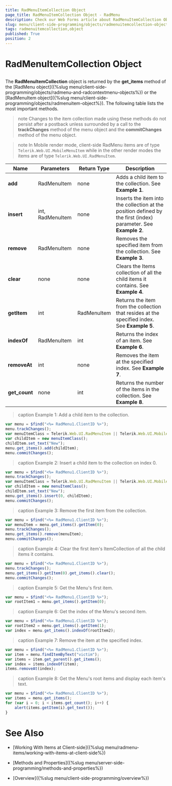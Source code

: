 ```yaml
---
title: RadMenuItemCollection Object
page_title: RadMenuItemCollection Object - RadMenu
description: Check our Web Forms article about RadMenuItemCollection Object.
slug: menu/client-side-programming/objects/radmenuitemcollection-object
tags: radmenuitemcollection,object
published: True
position: 2
---
```


# RadMenuItemCollection Object

## 

The **RadMenuItemCollection** object is returned by the **get_items** method of the [RadMenu object]({%slug menu/client-side-programming/objects/radmenu-and-radcontextmenu-objects%}) or the [RadMenuItem object]({%slug menu/client-side-programming/objects/radmenuitem-object%}). The following table lists the most important methods.

>note Changes to the item collection made using these methods do not persist after a postback unless surrounded by a call to the **trackChanges** method of the menu object and the **commitChanges** method of the menu object.
>

>note In Mobile render mode, client-side RadMenu items are of type `Telerik.Web.UI.MobileMenuItem` while in the other render modes the items are of type `Telerik.Web.UI.RadMenuItem`.
>

| Name | Parameters | Return Type | Description |
| ------ | ------ | ------ | ------ |
| **add** |RadMenuItem|none|Adds a child item to the collection. See **Example 1**. |
| **insert** | int, RadMenuItem | none | Inserts the item into the collection at the position defined by the first (index) parameter. See **Example 2**. |
| **remove** | RadMenuItem | none | Removes the specified item from the collection. See **Example 3**. |
| **clear** | none | none | Clears the Items collection of all the child items it contains. See **Example 4**. |
| **getItem** | int | RadMenuItem | Returns the item from the collection that resides at the specified index. See **Example 5**. |
| **indexOf** | RadMenuItem | int | Returns the index of an item. See **Example 6**. |
|  **removeAt**  | int | none | Removes the item at the specified index. See **Example 7**. |
|  **get_count**  | none | int | Returns the number of the items in the collection. See **Example 8**. |



>caption Example 1: Add a child item to the collection.
````JavaScript
var menu = $find("<%= RadMenu1.ClientID %>");
menu.trackChanges();
var menuItemClass = Telerik.Web.UI.RadMenuItem || Telerik.Web.UI.MobileMenuItem;
var childItem = new menuItemClass();
childItem.set_text("New");
menu.get_items().add(childItem);
menu.commitChanges();		
````


>caption Example 2: Insert a child item to the collection on index 0.
````JavaScript
var menu = $find("<%= RadMenu1.ClientID %>");
menu.trackChanges();
var menuItemClass = Telerik.Web.UI.RadMenuItem || Telerik.Web.UI.MobileMenuItem;
var childItem = new menuItemClass();
childItem.set_text("New");
menu.get_items().insert(0, childItem);
menu.commitChanges();		
````


>caption Example 3: Remove the first item from the collection.
````JavaScript
var menu = $find("<%= RadMenu1.ClientID %>");
var menuItem = menu.get_items().getItem(0);
menu.trackChanges();
menu.get_items().remove(menuItem);
menu.commitChanges();	
````


>caption Example 4: Clear the first item's ItemCollection of all the child items it contains.
````JavaScript
var menu = $find("<%= RadMenu1.ClientID %>");
menu.trackChanges();
menu.get_items().getItem(0).get_items().clear();
menu.commitChanges();	
````


>caption Example 5: Get the Menu's first item.
````JavaScript
var menu = $find("<%= RadMenu1.ClientID %>");
var rootItem1 = menu.get_items().getItem(0);		
````


>caption Example 6: Get the index of the Menu's second item.
````JavaScript
var menu = $find("<%= RadMenu1.ClientID %>");
var rootItem2 = menu.get_items().getItem(1);
var index = menu.get_items().indexOf(rootItem2);		
````


>caption Example 7: Remove the item at the specified index.
````JavaScript
var menu = $find("<%= RadMenu1.ClientID %>");
var item = menu.findItemByText("victim");
var items = item.get_parent().get_items();
var index = items.indexOf(item);
items.removeAt(index);		
````


>caption Example 8: Get the Menu's root items and display each item's text.
````JavaScript
var menu = $find("<%= RadMenu1.ClientID %>");
var items = menu.get_items();
for (var i = 0; i < items.get_count(); i++) {
    alert(items.getItem(i).get_text());
}		
````



# See Also

 * [Working With Items at Client-side]({%slug menu/radmenu-items/working-with-items-at-client-side%})

 * [Methods and Properties]({%slug menu/server-side-programming/methods-and-properties%})

 * [Overview]({%slug menu/client-side-programming/overview%})
